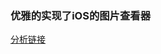 ### 优雅的实现了iOS的图片查看器

[分析链接](https://voiddog.github.io/2017/01/19/%E5%A6%82%E4%BD%95%E4%BC%98%E9%9B%85%E5%9C%B0%E5%9C%A8Android%E4%B8%8A%E5%AE%9E%E7%8E%B0iOS%E7%9A%84%E5%9B%BE%E7%89%87%E9%A2%84%E8%A7%88/)

